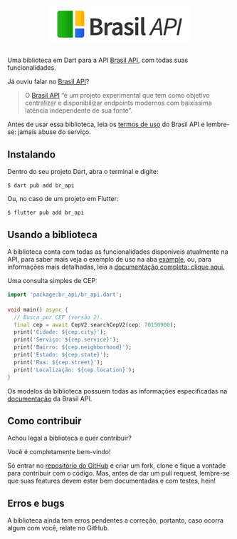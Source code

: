 <div align="center">
  <img 
    src="https://raw.githubusercontent.com/BrasilAPI/BrasilAPI/main/public/brasilapi-logo-small.png" 
    alt="Brasil API Logo"
  />
</div>

##

Uma biblioteca em Dart para a API [Brasil API](https://brasilapi.com.br/), com todas suas funcionalidades.

Já ouviu falar no [Brasil API](https://brasilapi.com.br/)?

> O [Brasil API](https://brasilapi.com.br/) “é um projeto experimental que tem como objetivo centralizar e disponibilizar endpoints modernos com baixíssima latência independente de sua fonte”.

Antes de usar essa biblioteca, leia os [termos de uso](https://brasilapi.com.br/#termos-de-uso) do Brasil API e lembre-se: jamais abuse do serviço.

## Instalando

Dentro do seu projeto Dart, abra o terminal e digite:

    $ dart pub add br_api

Ou, no caso de um projeto em Flutter:

    $ flutter pub add br_api

## Usando a biblioteca

A biblioteca conta com todas as funcionalidades disponíveis atualmente na API, para saber mais veja o exemplo de uso na aba [example](https://pub.dev/packages/br_api/example), ou, para informações mais detalhadas, leia a [documentação completa: clique aqui.](https://www.pedrohaveloso.site/br_api_dart)

Uma consulta simples de CEP:

```dart
import 'package:br_api/br_api.dart';

void main() async {
  // Busca por CEP (versão 2).
  final cep = await CepV2.searchCepV2(cep: 70150900);
  print('Cidade: ${cep.city}');
  print('Serviço: ${cep.service}');
  print('Bairro: ${cep.neighborhood}');
  print('Estado: ${cep.state}');
  print('Rua: ${cep.street}');
  print('Localização: ${cep.location}');
}
```

Os modelos da biblioteca possuem todas as informações especificadas na [documentação](https://brasilapi.com.br/docs) da Brasil API.

## Como contribuir

Achou legal a biblioteca e quer contribuir? 

Você é completamente bem-vindo!

Só entrar no [repositório do GitHub](https://github.com/PedroHAVeloso/br_api_dart) e criar um fork, clone e fique a vontade para contribuir com o código. Mas, antes de dar um pull request, lembre-se que suas features devem estar bem documentadas e com testes, hein!

## Erros e bugs

A biblioteca ainda tem erros pendentes a correção, portanto, caso ocorra algum com você, relate no GitHub.